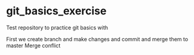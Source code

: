 # git_basics_exercise
Test repository to practice git basics with

First we create branch and make changes and commit and merge them to master
Merge conflict